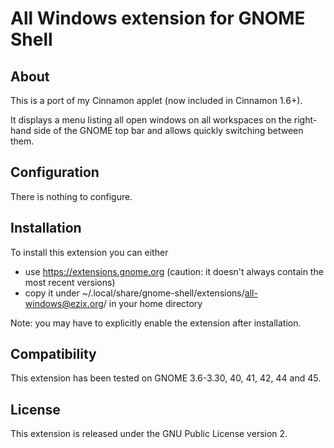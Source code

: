 All Windows extension for GNOME Shell
=====================================

About
-----
This is a port of my Cinnamon applet (now included in Cinnamon 1.6+).

It displays a menu listing all open windows on all workspaces on the right-hand side of the GNOME top bar and allows quickly switching between them.

Configuration
-------------
There is nothing to configure.

Installation
------------
To install this extension you can either
 * use https://extensions.gnome.org (caution: it doesn't always contain the most recent versions)
 * copy it under ~/.local/share/gnome-shell/extensions/all-windows@ezix.org/ in your home directory

Note: you may have to explicitly enable the extension after installation.

Compatibility
-------------
This extension has been tested on GNOME 3.6-3.30, 40, 41, 42, 44 and 45.

License
-------
This extension is released under the GNU Public License version 2.
